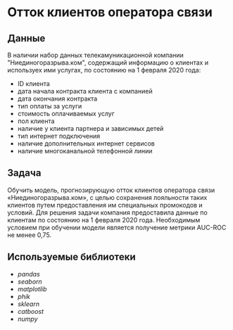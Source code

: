 # Отток клиентов оператора связи


## Данные

В наличии набор  данных телекамуникационной компании "Ниединогоразрыва.ком", содержащий информацию о клиентах и используех ими услугах, по состоянию на 1 февраля 2020 года:
- ID клиента
- дата начала контракта клиента с компанией
- дата окончания контракта
- тип оплаты за услуги 
- стоимость оплачиваемых услуг
- пол клиента
- наличие у клиента партнера и зависимых детей
- тип интернет подключения
- наличие дополнительных интернет сервисов
- наличие многоканальной телефонной линии


## Задача

Oбучить модель, прогнозирующую отток клиентов оператора связи «Ниединогоразрыва.ком», с целью сохранения лояльности таких клиентов путем предоставления им специальных промокодов и условий. Для решения задачи компания предоставила данные по клиентам по состоянию на 1 февраля 2020 года. Необходимым условием при обучении модели является получение метрики AUC-ROC не менее 0,75.

## Используемые библиотеки
- *pandas*
- *seaborn*
- *matplotlib*
- *phik*
- *sklearn*
- *catboost*
- *numpy*
